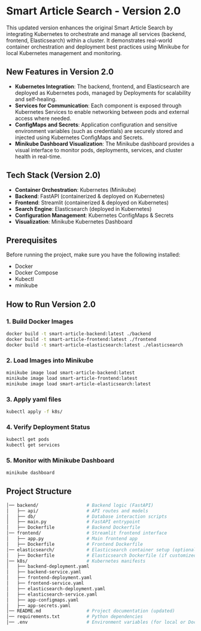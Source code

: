 # Smart Article Search - Version 2.0

This updated version enhances the original Smart Article Search by integrating Kubernetes to orchestrate and manage all services (backend, frontend, Elasticsearch) within a cluster. It demonstrates real-world container orchestration and deployment best practices using Minikube for local Kubernetes management and monitoring.
## New Features in Version 2.0

- **Kubernetes Integration**: The backend, frontend, and Elasticsearch are deployed as Kubernetes pods, managed by Deployments for scalability and self-healing.
- **Services for Communication**: Each component is exposed through Kubernetes Services to enable networking between pods and external access where needed.
- **ConfigMaps and Secrets**: Application configuration and sensitive environment variables (such as credentials) are securely stored and injected using Kubernetes ConfigMaps and Secrets.
- **Minikube Dashboard Visualization**: The Minikube dashboard provides a visual interface to monitor pods, deployments, services, and cluster health in real-time.

## Tech Stack (Version 2.0)

- **Container Orchestration**: Kubernetes (Minikube)
- **Backend**: FastAPI (containerized & deployed on Kubernetes)
- **Frontend**: Streamlit (containerized & deployed on Kubernetes)
- **Search Engine**: Elasticsearch (deployed in Kubernetes)
- **Configuration Management**: Kubernetes ConfigMaps & Secrets
- **Visualization**: Minikube Kubernetes Dashboard

## Prerequisites

Before running the project, make sure you have the following installed:

- Docker
- Docker Compose
- Kubectl
- minikube

## How to Run Version 2.0


### 1. Build Docker Images

```bash
docker build -t smart-article-backend:latest ./backend
docker build -t smart-article-frontend:latest ./frontend
docker build -t smart-article-elasticsearch:latest ./elasticsearch
```


### 2. Load Images into Minikube

```bash
minikube image load smart-article-backend:latest
minikube image load smart-article-frontend:latest
minikube image load smart-article-elasticsearch:latest
```


### 3. Apply yaml files
```bash
kubectl apply -f k8s/
```


### 4. Verify Deployment Status
```bash
kubectl get pods
kubectl get services
```


### 5. Monitor with Minikube Dashboard
```bash
minikube dashboard
```


## Project Structure
```bash
│── backend/                  # Backend logic (FastAPI)
│   ├── api/                  # API routes and models
│   ├── db/                   # Database interaction scripts
│   ├── main.py               # FastAPI entrypoint
│   ├── Dockerfile            # Backend Dockerfile
│── frontend/                 # Streamlit frontend interface
│   ├── app.py                # Main frontend app
│   ├── Dockerfile            # Frontend Dockerfile
│── elasticsearch/            # Elasticsearch container setup (optional customization)
│   ├── Dockerfile            # Elasticsearch Dockerfile (if customized)
│── k8s/                      # Kubernetes manifests
│   ├── backend-deployment.yaml
│   ├── backend-service.yaml
│   ├── frontend-deployment.yaml
│   ├── frontend-service.yaml
│   ├── elasticsearch-deployment.yaml
│   ├── elasticsearch-service.yaml
│   ├── app-configmaps.yaml
│   ├── app-secrets.yaml
│── README.md                 # Project documentation (updated)
│── requirements.txt          # Python dependencies
│── .env                      # Environment variables (for local or Docker use)

```
